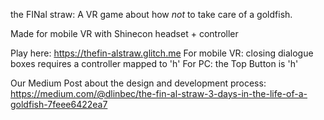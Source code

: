 the FINal straw:
A VR game about how *not* to take care of a goldfish.

Made for mobile VR with Shinecon headset + controller

Play here:
https://thefin-alstraw.glitch.me
For mobile VR: closing dialogue boxes requires a controller mapped to 'h'
For PC: the Top Button is 'h'

Our Medium Post about the design and development process:
https://medium.com/@dlinbec/the-fin-al-straw-3-days-in-the-life-of-a-goldfish-7feee6422ea7
